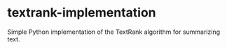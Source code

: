 # textrank-implementation
Simple Python implementation of the TextRank algorithm for summarizing text.
